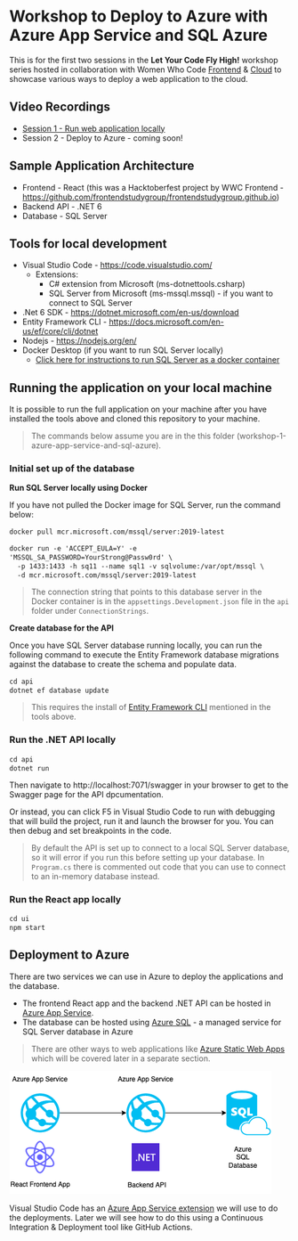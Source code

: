 # Workshop to Deploy to Azure with Azure App Service and SQL Azure

This is for the first two sessions in the **Let Your Code Fly High!** workshop series hosted in collaboration with Women Who Code [Frontend](https://www.womenwhocode.com/frontend) & [Cloud](https://www.womenwhocode.com/cloud) to showcase various ways to deploy a web application to the cloud.

## Video Recordings

- [Session 1 - Run web application locally](https://youtu.be/qDXFzCUubWU)
- Session 2 - Deploy to Azure - coming soon!

## Sample Application Architecture

- Frontend - React (this was a Hacktoberfest project by WWC Frontend - https://github.com/frontendstudygroup/frontendstudygroup.github.io)
- Backend API - .NET 6
- Database - SQL Server

## Tools for local development

- Visual Studio Code - https://code.visualstudio.com/
    - Extensions:
        - C# extension from Microsoft (ms-dotnettools.csharp)
        - SQL Server from Microsoft (ms-mssql.mssql) - if you want to connect to SQL Server
- .Net 6 SDK - https://dotnet.microsoft.com/en-us/download 
- Entity Framework CLI - https://docs.microsoft.com/en-us/ef/core/cli/dotnet
- Nodejs - https://nodejs.org/en/
- Docker Desktop (if you want to run SQL Server locally)
    - [Click here for instructions to run SQL Server as a docker container](https://docs.microsoft.com/en-us/sql/linux/quickstart-install-connect-docker)

## Running the application on your local machine

It is possible to run the full application on your machine after you have installed the tools above and cloned this repository to your machine.

> The commands below assume you are in the this folder (workshop-1-azure-app-service-and-sql-azure).

### Initial set up of the database

**Run SQL Server locally using Docker**

If you have not pulled the Docker image for SQL Server, run the command below:

```
docker pull mcr.microsoft.com/mssql/server:2019-latest
```

```
docker run -e 'ACCEPT_EULA=Y' -e 'MSSQL_SA_PASSWORD=YourStrong@Passw0rd' \
  -p 1433:1433 -h sq11 --name sql1 -v sqlvolume:/var/opt/mssql \
  -d mcr.microsoft.com/mssql/server:2019-latest
```
> The connection string that points to this database server in the Docker container is in the `appsettings.Development.json` file in the `api` folder under `ConnectionStrings`.

**Create database for the API**

Once you have SQL Server database running locally, you can run the following command to execute the Entity Framework database migrations against the database to create the schema and populate data.
```
cd api
dotnet ef database update
```
> This requires the install of [Entity Framework CLI](https://docs.microsoft.com/en-us/ef/core/cli/dotnet) mentioned in the tools above.

### Run the .NET API locally

```
cd api
dotnet run
```
Then navigate to http://localhost:7071/swagger in your browser to get to the Swagger page for the API dpcumentation.

Or instead, you can click F5 in Visual Studio Code to run with debugging that will build the project, run it and launch the browser for you. You can then debug and set breakpoints in the code.

> By default the API is set up to connect to a local SQL Server database, so it will error if you run this before setting up your database. In `Program.cs` there is commented out code that you can use to connect to an in-memory database instead.

### Run the React app locally

```
cd ui
npm start
```

## Deployment to Azure

There are two services we can use in Azure to deploy the applications and the database.

- The frontend React app and the backend .NET API can be hosted in [Azure App Service](https://azure.microsoft.com/en-us/services/app-service/).
- The database can be hosted using [Azure SQL](https://azure.microsoft.com/en-us/products/azure-sql/) - a managed service for SQL Server database in Azure

> There are other ways to web applications like [Azure Static Web Apps](https://azure.microsoft.com/en-us/services/app-service/static/) which will be covered later in a separate section.

![Azure Deployment Diagram](./docs/AzureDeployment.png)

Visual Studio Code has an [Azure App Service extension](https://marketplace.visualstudio.com/items?itemName=ms-azuretools.vscode-azureappservice) we will use to do the deployments. Later we will see how to do this using a Continuous Integration & Deployment tool like GitHub Actions.

